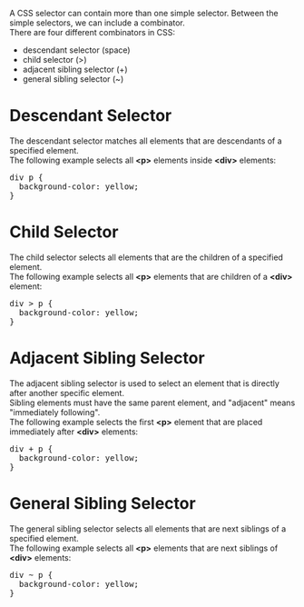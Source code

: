 A CSS selector can contain more than one simple selector. Between the simple selectors, we can include a combinator.
<br>
There are four different combinators in CSS:
<ul>
  <li>descendant selector (space)</li>
  <li>child selector (&gt;)</li>
  <li>adjacent sibling selector (+)</li>
  <li>general sibling selector (~)</li>
</ul>
<h1>Descendant Selector</h1>
The descendant selector matches all elements that are descendants of a specified element.
<br>
The following example selects all <b>&lt;p&gt;</b> elements inside <b>&lt;div&gt;</b> elements:
<pre>
div p {
  background-color: yellow;
}
</pre>
<h1>Child Selector</h1>
The child selector selects all elements that are the children of a specified element.
<br>
The following example selects all <b>&lt;p&gt;</b> elements that are children of a <b>&lt;div&gt;</b> element:
<pre>
div &gt; p {
  background-color: yellow;
}
</pre>
<h1>Adjacent Sibling Selector</h1>
The adjacent sibling selector is used to select an element that is directly after another specific element.
<br>
Sibling elements must have the same parent element, and "adjacent" means "immediately following".
<br>
The following example selects the first <b>&lt;p&gt;</b> element that are placed immediately after <b>&lt;div&gt;</b> elements:
<pre>
div + p {
  background-color: yellow;
}
</pre>
<h1>General Sibling Selector</h1>
The general sibling selector selects all elements that are next siblings of a specified element.
<br>
The following example selects all <b>&lt;p&gt;</b> elements that are next siblings of <b>&lt;div&gt;</b> elements:
<pre>
div ~ p {
  background-color: yellow;
}
</pre>
